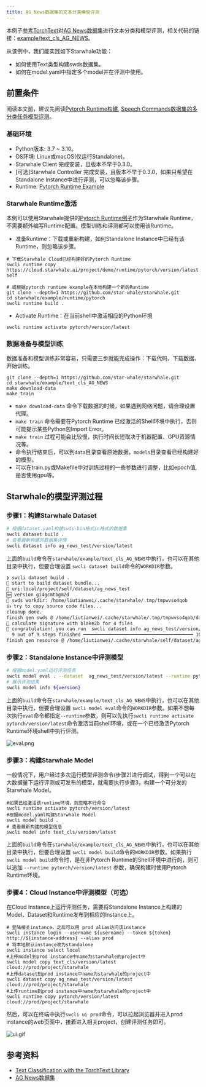 ```yaml
---
title: AG News数据集的文本分类模型评测
---
```


本例子[参考TorchText](https://pytorch.org/tutorials/beginner/text_sentiment_ngrams_tutorial.html)对[AG News数据集](http://www.di.unipi.it/~gulli/AG_corpus_of_news_articles.html)进行文本分类和模型评测，相关代码的链接：[example/text_cls_AG_NEWS](https://github.com/star-whale/starwhale/tree/main/example/text_cls_AG_NEWS)。

从该例中，我们能实践如下Starwhale功能：

- 如何使用Text类型构建swds数据集。
- 如何在model.yaml中指定多个model并在评测中使用。

## 前置条件

阅读本文前，建议先阅读[Pytorch Runtime构建](../runtime/examples/pytorch.md), [Speech Commands数据集的多分类任务模型评测](speech.md)。

### 基础环境

- Python版本: 3.7 ~ 3.10。
- OS环境: Linux或macOS(仅运行Standalone)。
- Starwhale Client 完成安装，且版本不早于0.3.0。
- [可选]Starwhale Controller 完成安装，且版本不早于0.3.0，如果只希望在Standalone Instance中进行评测，可以忽略该步骤。
- Runtime: [Pytorch Runtime Example](https://github.com/star-whale/starwhale/tree/main/example/runtime/pytorch)

### Starwhale Runtime激活

本例可以使用Starwhale提供的[Pytorch Runtime例子](https://github.com/star-whale/starwhale/tree/main/example/runtime/pytorch)作为Starwhale Runtime，不需要额外编写Runtime配置。模型训练和评测都可以使用该Runtime。

- 准备Runtime：下载或重新构建，如何Standalone Instance中已经有该Runtime，则忽略该步骤。

```shell
# 下载Starwhale Cloud已经构建好的Pytorch Runtime
swcli runtime copy https://cloud.starwhale.ai/project/demo/runtime/pytorch/version/latest self

# 或根据pytorch runtime example在本地构建一个新的Runtime
git clone --depth=1 https://github.com/star-whale/starwhale.git
cd starwhale/example/runtime/pytorch
swcli runtime build .
```

- Activate Runtime：在当前shell中激活相应的Python环境

```shell
swcli runtime activate pytorch/version/latest
```

### 数据准备与模型训练

数据准备和模型训练非常容易，只需要三步就能完成操作：下载代码、下载数据、开始训练。

```shell
git clone --depth=1 https://github.com/star-whale/starwhale.git
cd starwhale/example/text_cls_AG_NEWS
make download-data
make train
```

- `make download-data` 命令下载数据的时候，如果遇到网络问题，请合理设置代理。
- `make train` 命令需要在Pytorch Runtime 已经激活的Shell环境中执行，否则可能提示某些Python包Import Error。
- `make train` 过程可能会比较慢，执行时间长短取决于机器配置、GPU资源情况等。
- 命令执行结束后，可以到`data`目录查看原始数据，`models`目录查看已经构建好的模型。
- 可以在train.py或Makefile中对训练过程的一些参数进行调整，比如epoch值, 是否使用gpu等。

## Starwhale的模型评测过程

### 步骤1：构建Starwhale Dataset

```bash
# 根据dataset.yaml构建swds-bin格式in格式的数据集
swcli dataset build .
# 查看最新构建的数据集详情
swcli dataset info ag_news_test/version/latest
```

上面的`build`命令在`starwhale/example/text_cls_AG_NEWS`中执行，也可以在其他目录中执行，但要合理设置 `swcli dataset build`命令的`WORKDIR`参数。

```bash
❯ swcli dataset build .
🚧 start to build dataset bundle...
👷 uri:local/project/self/dataset/ag_news_test
🆕 version gi4gcmtbgm2d
📁 swds workdir: /home/liutianwei/.cache/starwhale/.tmp/tmpwvso4qob
👍 try to copy source code files...
cleanup done.
finish gen swds @ /home/liutianwei/.cache/starwhale/.tmp/tmpwvso4qob/data
🤖 calculate signature with blake2b for 4 files
🌺 congratulation! you can run  swcli dataset info ag_news_test/version/gi4gcmtbgm2dmy3bmnsggzbqmy2dsma
  9 out of 9 steps finished ━━━━━━━━━━━━━━━━━━━━━━━━━━━━━━━━━━━━━━━━ 100% 0:00:00 0:00:01
finish gen resource @ /home/liutianwei/.cache/starwhale/self/dataset/ag_news_test/gi/gi4gcmtbgm2dmy3bmnsggzbqmy2dsma.swds
```

### 步骤2：Standalone Instance中评测模型

```bash
# 根据model.yaml运行评测任务
swcli model eval . --dataset  ag_news_test/version/latest --runtime pytorch/version/latest
# 展示评测结果
swcli model info ${version}
```

上面的`build`命令在`starwhale/example/text_cls_AG_NEWS`中执行，也可以在其他目录中执行，但要合理设置 `swcli model eval`命令的`WORKDIR`参数。如果不想每次执行`eval`命令都指定`--runtime`参数，则可以先执行`swcli runtime activate pytorch/version/latest`命令激活当前shell环境，或在一个已经激活Pytorch Runtime环境shell中执行评测。

![eval.png](../img/examples/ag_news-eval.png)

### 步骤3：构建Starwhale Model

一般情况下，用户经过多次运行模型评测命令(步骤2)进行调试，得到一个可以在大数据量下运行评测或可发布的模型，就需要执行步骤3，构建一个可分发的Starwhale Model。

```shell
#如果已经激活该runtime环境，则忽略本行命令
swcli runtime activate pytorch/version/latest
#根据model.yaml构建Starwhale Model
swcli model build .
# 查看最新构建的模型信息
swcli model info text_cls/version/latest
```

上面的`build`命令在`starwhale/example/text_cls_AG_NEWS`中执行，也可以在其他目录中执行，但要合理设置 `swcli model build`命令的`WORKDIR`参数。如果执行`swcli model build`命令时，是在非Pytorch Runtime的Shell环境中进行的，则可以追加 `--runtime pytorch/version/latest` 参数，确保构建时使用Pytorch Runtime环境。

### 步骤4：Cloud Instance中评测模型（可选）

在Cloud Instance上运行评测任务，需要将Standalone Instance上构建的Model、Dataset和Runtime发布到相应的Instance上。

```shell
# 登陆相关instance，之后可以用 prod alias访问该instance
swcli instance login --username ${username} --token ${token}  http://${instance-address} --alias prod
# 将本地默认instance改为standalone
swcli instance select local
#上传model到prod instance中name为starwhale的project中
swcli model copy text_cls/version/latest cloud://prod/project/starwhale
#上传dataset到prod instance中name为starwhale的project中
swcli dataset copy ag_news_test/version/latest cloud://prod/project/starwhale
#上传runtime到prod instance中name为starwhale的project中
swcli runtime copy pytorch/version/latest cloud://prod/project/starwhale
```

然后，可以在终端中执行`swcli ui prod`命令，可以拉起浏览器并进入prod instance的web页面中，接着进入相关project，创建评测任务即可。

![ui.gif](../img/examples/ag_news-ui.gif)

## 参考资料

- [Text Classification with the TorchText Library](https://pytorch.org/tutorials/beginner/text_sentiment_ngrams_tutorial.html)
- [AG News数据集](http://www.di.unipi.it/~gulli/AG_corpus_of_news_articles.html)
